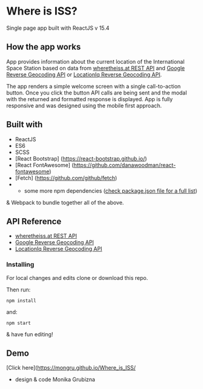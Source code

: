 # Where is ISS?
Single page app built with ReactJS v 15.4

## How the app works
App provides information about the current location of the International Space Station based on data from [wheretheiss.at REST API](https://wheretheiss.at/w/developer) and [Google Reverse Geocoding API](https://developers.google.com/maps/documentation/geocoding/intro#ReverseGeocoding) or [LocationIq Reverse Geocoding API](https://locationiq.org/).

The app renders a simple welcome screen with a single call-to-action button.
Once you click the button API calls are being sent and the modal with the returned and formatted response is displayed.
App is fully responsive and was designed using the mobile first approach.

## Built with
* ReactJS
* ES6
* SCSS
* [React Bootstrap] (https://react-bootstrap.github.io/)
* [React FontAwesome] (https://github.com/danawoodman/react-fontawesome)
* [Fetch] (https://github.com/github/fetch)
* + some more npm dependencies ([check package.json file for a full list](package.json))

& Webpack to bundle together all of the above.

## API Reference
* [wheretheiss.at REST API](https://wheretheiss.at/w/developer)
* [Google Reverse Geocoding API](https://developers.google.com/maps/documentation/geocoding/intro#ReverseGeocoding)
* [LocationIq Reverse Geocoding API](https://locationiq.org/)

### Installing
For local changes and edits clone or download this repo.

Then run:

```
npm install
```

and:

```
npm start
```

& have fun editing!

## Demo
[Click here](https://mongru.github.io/Where_is_ISS/


* design & code Monika Grubizna
